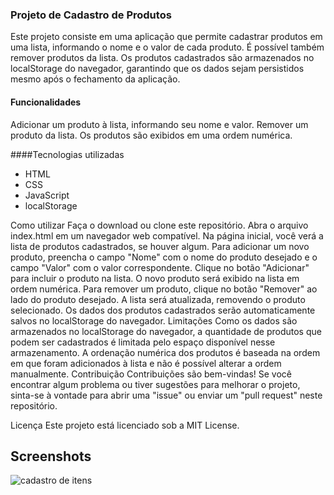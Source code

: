 ### Projeto de Cadastro de Produtos
Este projeto consiste em uma aplicação que permite cadastrar produtos em uma lista, informando o nome e o valor de cada produto. É possível também remover produtos da lista. Os produtos cadastrados são armazenados no localStorage do navegador, garantindo que os dados sejam persistidos mesmo após o fechamento da aplicação.

#### Funcionalidades
Adicionar um produto à lista, informando seu nome e valor.
Remover um produto da lista.
Os produtos são exibidos em uma ordem numérica.

####Tecnologias utilizadas
- HTML
- CSS
- JavaScript
- localStorage

Como utilizar
Faça o download ou clone este repositório.
Abra o arquivo index.html em um navegador web compatível.
Na página inicial, você verá a lista de produtos cadastrados, se houver algum.
Para adicionar um novo produto, preencha o campo "Nome" com o nome do produto desejado e o campo "Valor" com o valor correspondente.
Clique no botão "Adicionar" para incluir o produto na lista.
O novo produto será exibido na lista em ordem numérica.
Para remover um produto, clique no botão "Remover" ao lado do produto desejado.
A lista será atualizada, removendo o produto selecionado.
Os dados dos produtos cadastrados serão automaticamente salvos no localStorage do navegador.
Limitações
Como os dados são armazenados no localStorage do navegador, a quantidade de produtos que podem ser cadastrados é limitada pelo espaço disponível nesse armazenamento.
A ordenação numérica dos produtos é baseada na ordem em que foram adicionados à lista e não é possível alterar a ordem manualmente.
Contribuição
Contribuições são bem-vindas! Se você encontrar algum problema ou tiver sugestões para melhorar o projeto, sinta-se à vontade para abrir uma "issue" ou enviar um "pull request" neste repositório.

Licença
Este projeto está licenciado sob a MIT License.

## Screenshots

![cadastro de itens](https://github.com/Felipe-Monte/Cadastro_de_produtos/assets/109633306/833963f6-a981-4953-aabd-11f6dbfa34e8)




